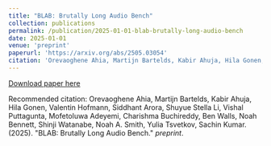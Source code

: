 ```yaml
---
title: "BLAB: Brutally Long Audio Bench"
collection: publications
permalink: /publication/2025-01-01-blab-brutally-long-audio-bench
date: 2025-01-01
venue: 'preprint'
paperurl: 'https://arxiv.org/abs/2505.03054'
citation: 'Orevaoghene Ahia, Martijn Bartelds, Kabir Ahuja, Hila Gonen, Valentin Hofmann, Siddhant Arora, Shuyue Stella Li, Vishal Puttagunta, Mofetoluwa Adeyemi, Charishma Buchireddy, Ben Walls, Noah Bennett, Shinji Watanabe, Noah A. Smith, Yulia Tsvetkov, Sachin Kumar. (2025). &quot;BLAB: Brutally Long Audio Bench.&quot; <i>preprint</i>.'
---
```


<a href='https://arxiv.org/abs/2505.03054'>Download paper here</a>

Recommended citation: Orevaoghene Ahia, Martijn Bartelds, Kabir Ahuja, Hila Gonen, Valentin Hofmann, Siddhant Arora, Shuyue Stella Li, Vishal Puttagunta, Mofetoluwa Adeyemi, Charishma Buchireddy, Ben Walls, Noah Bennett, Shinji Watanabe, Noah A. Smith, Yulia Tsvetkov, Sachin Kumar. (2025). "BLAB: Brutally Long Audio Bench." <i>preprint</i>.